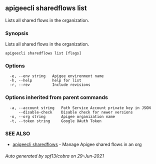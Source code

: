 ## apigeecli sharedflows list

Lists all shared flows in the organization.

### Synopsis

Lists all shared flows in the organization.

```
apigeecli sharedflows list [flags]
```

### Options

```
  -e, --env string   Apigee environment name
  -h, --help         help for list
  -r, --rev          Include revisions
```

### Options inherited from parent commands

```
  -a, --account string   Path Service Account private key in JSON
      --disable-check    Disable check for newer versions
  -o, --org string       Apigee organization name
  -t, --token string     Google OAuth Token
```

### SEE ALSO

* [apigeecli sharedflows](apigeecli_sharedflows.md)	 - Manage Apigee shared flows in an org

###### Auto generated by spf13/cobra on 29-Jun-2021
